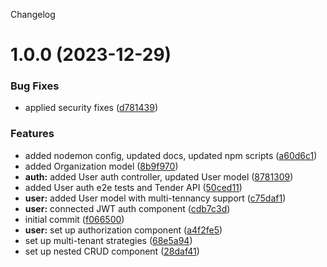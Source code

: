 Changelog

# 1.0.0 (2023-12-29)


### Bug Fixes

* applied security fixes ([d781439](https://github.com/eTrustyMPC/backend-v2/commit/d781439ccb7f53f430db52918ad4be0684db841e))


### Features

* added nodemon config, updated docs, updated npm scripts ([a60d6c1](https://github.com/eTrustyMPC/backend-v2/commit/a60d6c1a31938c21195289f6df3c312be5ed0535))
* added Organization model ([8b9f970](https://github.com/eTrustyMPC/backend-v2/commit/8b9f9703a45f00dee93e3fa29afc76eef598e587))
* **auth:** added User auth controller, updated User model ([8781309](https://github.com/eTrustyMPC/backend-v2/commit/87813098eeb55bd5a3bb33c3f9d804f0d569f281))
* added User auth e2e tests and Tender API ([50ced11](https://github.com/eTrustyMPC/backend-v2/commit/50ced111d523f6c9168be89d3e01c07d53748203))
* **user:** added User model with multi-tennancy support ([c75daf1](https://github.com/eTrustyMPC/backend-v2/commit/c75daf1e69ae6f94648260c5c8b2a0d837b3c4cc))
* **user:** connected JWT auth component ([cdb7c3d](https://github.com/eTrustyMPC/backend-v2/commit/cdb7c3d6914fa764d1848c0fa0cc664800b62783))
* initial commit ([f066500](https://github.com/eTrustyMPC/backend-v2/commit/f0665005be0b533eea45e653ae51fea588e07f9a))
* **user:** set up authorization component ([a4f2fe5](https://github.com/eTrustyMPC/backend-v2/commit/a4f2fe57d43eb6f5fb2445b376cc114a5d943353))
* set up multi-tenant strategies ([68e5a94](https://github.com/eTrustyMPC/backend-v2/commit/68e5a94a8ccd8e1f2659495d100ccd3550b938e0))
* set up nested CRUD component ([28daf41](https://github.com/eTrustyMPC/backend-v2/commit/28daf4117e282237b502b845e4c26c841784eb15))
